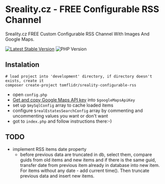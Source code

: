 # Sreality.cz - FREE Configurable RSS Channel
Sreality.cz FREE Custom Configurable RSS Channel With Images And Google Maps.

[![Latest Stable Version](https://img.shields.io/badge/Stable-v2.0.0-brightgreen.svg?style=plastic)](https://github.com/tomflidr/sreality-configurable-rss/releases)
![PHP Version](https://img.shields.io/badge/PHP->=5.3-brightgreen.svg?style=plastic)

## Instalation
```shell
# load project into 'development' directory, if directory doesn't exists, create it
composer create-project tomflidr/sreality-configurable-rss
```
- open `config.php`
- [Get and copy Google Maps API key](https://developers.google.com/maps/documentation/static-maps/?refresh=1&pli=1) into `$googleMapsApiKey`
- set up `$mySqlConfig` array to cache loaded items
- configure `$realEstatesSearchConfig` array by commenting and uncommenting values you want or don't want
- got to `index.php` and follow instructions there:-)

## TODO
- implement RSS items date property
  - before previous data are truncated in db, select them, compare guids from old items and new items
    and if there is the same guid, transfer date from previous item already in database into new item.
	For items without any date - add current time(). Then truncate previous data and insert new items.